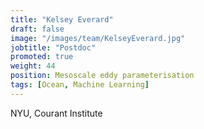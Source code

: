 ```yaml
---
title: "Kelsey Everard"
draft: false
image: "/images/team/KelseyEverard.jpg"
jobtitle: "Postdoc"
promoted: true
weight: 44
position: Mesoscale eddy parameterisation
tags: [Ocean, Machine Learning]
---
```



NYU, Courant Institute
